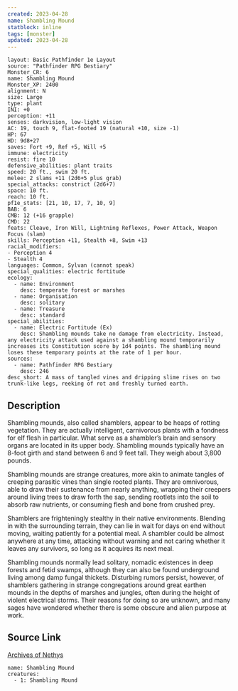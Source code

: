 ```yaml
---
created: 2023-04-28
name: Shambling Mound
statblock: inline
tags: [monster]
updated: 2023-04-28
---
```

```statblock
layout: Basic Pathfinder 1e Layout
source: "Pathfinder RPG Bestiary"
Monster_CR: 6
name: Shambling Mound
Monster_XP: 2400
alignment: N
size: Large
type: plant
INI: +0
perception: +11
senses: darkvision, low-light vision
AC: 19, touch 9, flat-footed 19 (natural +10, size -1)
HP: 67
HD: 9d8+27
saves: Fort +9, Ref +5, Will +5
immune: electricity
resist: fire 10
defensive_abilities: plant traits
speed: 20 ft., swim 20 ft.
melee: 2 slams +11 (2d6+5 plus grab)
special_attacks: constrict (2d6+7)
space: 10 ft.
reach: 10 ft.
pf1e_stats: [21, 10, 17, 7, 10, 9]
BAB: 6
CMB: 12 (+16 grapple)
CMD: 22
feats: Cleave, Iron Will, Lightning Reflexes, Power Attack, Weapon Focus (slam)
skills: Perception +11, Stealth +8, Swim +13
racial_modifiers:
- Perception 4
- Stealth 4
languages: Common, Sylvan (cannot speak)
special_qualities: electric fortitude
ecology:
  - name: Environment
    desc: temperate forest or marshes
  - name: Organisation
    desc: solitary
  - name: Treasure
    desc: standard
special_abilities:
  - name: Electric Fortitude (Ex)
    desc: Shambling mounds take no damage from electricity. Instead, any electricity attack used against a shambling mound temporarily increases its Constitution score by 1d4 points. The shambling mound loses these temporary points at the rate of 1 per hour.
sources:
  - name: Pathfinder RPG Bestiary
    desc: 246
desc_short: A mass of tangled vines and dripping slime rises on two trunk-like legs, reeking of rot and freshly turned earth.
```
## Description
Shambling mounds, also called shamblers, appear to be heaps of rotting vegetation. They are actually intelligent, carnivorous plants with a fondness for elf flesh in particular. What serve as a shambler’s brain and sensory organs are located in its upper body. Shambling mounds typically have an 8-foot girth and stand between 6 and 9 feet tall. They weigh about 3,800 pounds.

Shambling mounds are strange creatures, more akin to animate tangles of creeping parasitic vines than single rooted plants. They are omnivorous, able to draw their sustenance from nearly anything, wrapping their creepers around living trees to draw forth the sap, sending rootlets into the soil to absorb raw nutrients, or consuming flesh and bone from crushed prey.

Shamblers are frighteningly stealthy in their native environments. Blending in with the surrounding terrain, they can lie in wait for days on end without moving, waiting patiently for a potential meal. A shambler could be almost anywhere at any time, attacking without warning and not caring whether it leaves any survivors, so long as it acquires its next meal.

Shambling mounds normally lead solitary, nomadic existences in deep forests and fetid swamps, although they can also be found underground living among damp fungal thickets. Disturbing rumors persist, however, of shamblers gathering in strange congregations around great earthen mounds in the depths of marshes and jungles, often during the height of violent electrical storms. Their reasons for doing so are unknown, and many sages have wondered whether there is some obscure and alien purpose at work.
## Source Link
[Archives of Nethys](https://aonprd.com/MonsterDisplay.aspx?ItemName=Shambling%20Mound)
```encounter-table
name: Shambling Mound
creatures:
  - 1: Shambling Mound
```
